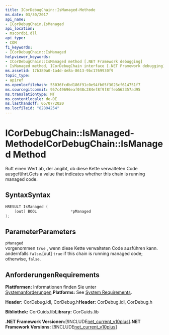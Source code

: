 ```yaml
---
title: ICorDebugChain::IsManaged-Methode
ms.date: 03/30/2017
api_name:
- ICorDebugChain.IsManaged
api_location:
- mscordbi.dll
api_type:
- COM
f1_keywords:
- ICorDebugChain::IsManaged
helpviewer_keywords:
- ICorDebugChain::IsManaged method [.NET Framework debugging]
- IsManaged method, ICorDebugChain interface [.NET Framework debugging]
ms.assetid: 17b389a0-1a4d-4e8a-8613-9bc1769930f9
topic_type:
- apiref
ms.openlocfilehash: 55036fcdbd186f91c0e94fb05f3023cf614751f7
ms.sourcegitcommit: 957c49696eaf048c284ef8f9f8ffeb562357ad95
ms.translationtype: MT
ms.contentlocale: de-DE
ms.lasthandoff: 05/07/2020
ms.locfileid: "82894254"
---
```

# <a name="icordebugchainismanaged-method"></a><span data-ttu-id="2f610-102">ICorDebugChain::IsManaged-Methode</span><span class="sxs-lookup"><span data-stu-id="2f610-102">ICorDebugChain::IsManaged Method</span></span>
<span data-ttu-id="2f610-103">Ruft einen Wert ab, der angibt, ob diese Kette verwalteten Code ausgeführt.</span><span class="sxs-lookup"><span data-stu-id="2f610-103">Gets a value that indicates whether this chain is running managed code.</span></span>  
  
## <a name="syntax"></a><span data-ttu-id="2f610-104">Syntax</span><span class="sxs-lookup"><span data-stu-id="2f610-104">Syntax</span></span>  
  
```cpp  
HRESULT IsManaged (  
    [out] BOOL               *pManaged  
);  
```  
  
## <a name="parameters"></a><span data-ttu-id="2f610-105">Parameter</span><span class="sxs-lookup"><span data-stu-id="2f610-105">Parameters</span></span>  
 `pManaged`  
 <span data-ttu-id="2f610-106">vorgenommen `true` , wenn diese Kette verwalteten Code ausführen kann. andernfalls `false`.</span><span class="sxs-lookup"><span data-stu-id="2f610-106">[out] `true` if this chain is running managed code; otherwise, `false`.</span></span>  
  
## <a name="requirements"></a><span data-ttu-id="2f610-107">Anforderungen</span><span class="sxs-lookup"><span data-stu-id="2f610-107">Requirements</span></span>  
 <span data-ttu-id="2f610-108">**Plattformen:** Informationen finden Sie unter [Systemanforderungen](../../get-started/system-requirements.md).</span><span class="sxs-lookup"><span data-stu-id="2f610-108">**Platforms:** See [System Requirements](../../get-started/system-requirements.md).</span></span>  
  
 <span data-ttu-id="2f610-109">**Header:** CorDebug.idl, CorDebug.h</span><span class="sxs-lookup"><span data-stu-id="2f610-109">**Header:** CorDebug.idl, CorDebug.h</span></span>  
  
 <span data-ttu-id="2f610-110">**Bibliothek:** CorGuids.lib</span><span class="sxs-lookup"><span data-stu-id="2f610-110">**Library:** CorGuids.lib</span></span>  
  
 <span data-ttu-id="2f610-111">**.NET Framework Versionen:**[!INCLUDE[net_current_v10plus](../../../../includes/net-current-v10plus-md.md)]</span><span class="sxs-lookup"><span data-stu-id="2f610-111">**.NET Framework Versions:** [!INCLUDE[net_current_v10plus](../../../../includes/net-current-v10plus-md.md)]</span></span>
